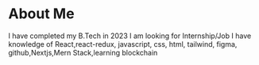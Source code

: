 # About Me
I have completed my B.Tech in 2023
I am looking for Internship/Job
I have knowledge of React,react-redux, javascript, css, html, tailwind, figma, github,Nextjs,Mern Stack,learning blockchain

